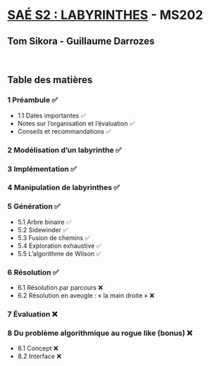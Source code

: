 # [SAÉ S2 : LABYRINTHES](https://iut-info.univ-reims.fr/users/blanchard/sae-s2/sae-s2-2023.html) - MS202
## Tom Sikora - Guillaume Darrozes

<br>

## Table des matières
### 1 Préambule                                             ✅
- 1.1 Dates importantes                                     ✅
- Notes sur l’organisation et l’évaluation                  ✅
- Conseils et recommandations                               ✅
### 2 Modélisation d’un labyrinthe                          ✅
### 3 Implémentation                                        ✅
### 4 Manipulation de labyrinthes                           ✅
### 5 Génération                                            ✅
- 5.1 Arbre binaire                                         ✅
- 5.2 Sidewinder                                            ✅
- 5.3 Fusion de chemins                                     ✅
- 5.4 Exploration exhaustive                                ✅
- 5.5 L’algorithme de Wilson                                ✅
### 6 Résolution                                            ✅
- 6.1 Résolution par parcours                               ❌
- 6.2 Résolution en aveugle : « la main droite »            ❌
### 7 Évaluation                                            ❌
### 8 Du problème algorithmique au rogue like (bonus)       ❌
- 8.1 Concept                                               ❌
- 8.2 Interface                                             ❌
